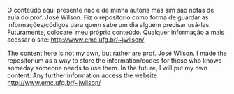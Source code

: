   O conteúdo aqui presente não é de minha autoria mas sim são notas de aula do prof. José Wilson. Fiz o reposítorio como 
forma de guardar as informações/códigos para quem sabe um dia alguém precisar usá-las. Futuramente, colocarei meu 
próprio conteúdo. Qualquer informação a mais acessar o site: http://www.emc.ufg.br/~jwilson/

  The content here is not my own, but rather are prof. José Wilson. I made the repositorium as a way to store the 
information/codes for those who knows someday someone needs to use them. In the future, I will put my own content.
Any further information access the website http://www.emc.ufg.br/~jwilson/
